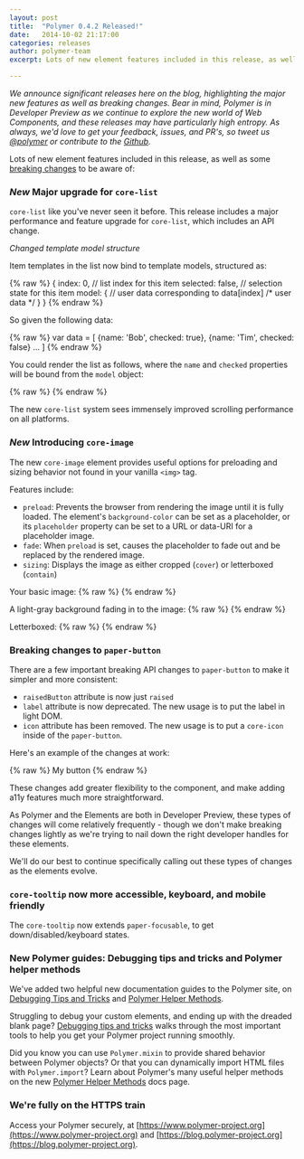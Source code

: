 ```yaml
---
layout: post
title:  "Polymer 0.4.2 Released!"
date:   2014-10-02 21:17:00
categories: releases
author: polymer-team
excerpt: Lots of new element features included in this release, as well as some breaking changes to be aware of

---
```

_We announce significant releases here on the blog, highlighting the major new features as well as breaking changes. Bear in mind, Polymer is in Developer Preview as we continue to explore the new world of Web Components, and these releases may have particularly high entropy. As always, we'd love to get your feedback, issues, and PR's, so tweet us [@polymer](https://twitter.com/polymer) or contribute to the [Github](https://github.com/Polymer)._

Lots of new element features included in this release, as well as some <a href="#breaking-changes">breaking changes</a> to be aware of:

### <a href="0-4-2_corelist"></a>_New_  Major upgrade for `core-list`

`core-list` like you've never seen it before. This release includes a major performance and feature upgrade for `core-list`, which includes an API change.

_Changed template model structure_

Item templates in the list now bind to template models, structured as:

{% raw %}
    {
        index: 0,           // list index for this item
        selected: false,    // selection state for this item
        model: {            // user data corresponding to data[index]
            /* user data */
        }
    }
{% endraw %}

So given the following data:

{% raw %}
    var data = [
        {name: 'Bob', checked: true},
        {name: 'Tim', checked: false}
        ...
    ]
{% endraw %}

You could render the list as follows, where the `name` and `checked` properties will be bound from the `model` object:

{% raw %}
    <core-list data="{{data}}" height="80">
        <template>
            <div class="{{ {selected: selected} | tokenList }}">
                List row: {{ index }}, Name: {{ model.name }}
                <input type="checkbox" checked="{{ model.checked }}">
            </div>
        </template>
    </core-list>
{% endraw %}

The new `core-list` system sees immensely improved scrolling performance on all platforms.

### _New_  Introducing `core-image`

The new `core-image` element provides useful options for preloading and sizing behavior not found in your vanilla `<img>` tag.

Features include:

- `preload`: Prevents the browser from rendering the image until it is fully loaded. The element's `background-color` can be set as a placeholder, or its `placeholder` property can be set to a URL or data-URI for a placeholder image.
- `fade`: When `preload` is set, causes the placeholder to fade out and be replaced by the rendered image.
- `sizing`: Displays the image as either cropped (`cover`) or letterboxed (`contain`)

Your basic image:
{% raw %}
    <core-image src="http://lorempixel.com/400/400">
    </core-image>
{% endraw %}

A light-gray background fading in to the image:
{% raw %}
    <core-image style="width:400px; height:400px; background-color: lightgray;"
                sizing="cover"
                preload
                fade
                src="http://lorempixel.com/600/400">
    </core-image>
{% endraw %}

Letterboxed:
{% raw %}
    <core-image style="width:400px; height:400px"
                sizing="contain"
                src="http://lorempixel.com/600/400">
    </core-image>
{% endraw %}

### Breaking changes to `paper-button` <a name="breaking-changes">&nbsp;</a>

There are a few important breaking API changes to `paper-button` to make it simpler and more consistent:

- `raisedButton` attribute is now just `raised`
- `label` attribute is now deprecated. The new usage is to put the label in light DOM.
- `icon` attribute has been removed. The new usage is to put a `core-icon` inside of the `paper-button`.

Here's an example of the changes at work:

{% raw %}
    <paper-button raised>
        <core-icon icon="arrow"></core-icon>
        My button
    </paper-button>
{% endraw %}

These changes add greater flexibility to the component, and make adding a11y features much more straightforward.

As Polymer and the Elements are both in Developer Preview, these types of changes will come relatively frequently - though we don't make breaking changes lightly as we're trying to nail down the right developer handles for these elements.

We'll do our best to continue specifically calling out these types of changes as the elements evolve.

### `core-tooltip` now more accessible, keyboard, and mobile friendly

The `core-tooltip` now extends `paper-focusable`, to get down/disabled/keyboard states.


### New Polymer guides: Debugging tips and tricks and Polymer helper methods

We've added two helpful new documentation guides to the Polymer site, on [Debugging Tips and Tricks](http://www.polymer-project.org/docs/polymer/debugging.html) and [Polymer Helper Methods](http://www.polymer-project.org/docs/polymer/helpers.html).

Struggling to debug your custom elements, and ending up with the dreaded blank page? [Debugging tips and tricks](http://www.polymer-project.org/docs/polymer/debugging.html) walks through the most important tools to help you get your Polymer project running smoothly.

Did you know you can use `Polymer.mixin` to provide shared behavior between Polymer objects? Or that you can dynamically import HTML files with `Polymer.import`? Learn about Polymer's many useful helper methods on the new [Polymer Helper Methods](http://www.polymer-project.org/docs/polymer/helpers.html) docs page.

### We're fully on the HTTPS train

Access your Polymer securely, at [https://www.polymer-project.org](https://www.polymer-project.org) and [https://blog.polymer-project.org](https://blog.polymer-project.org).

